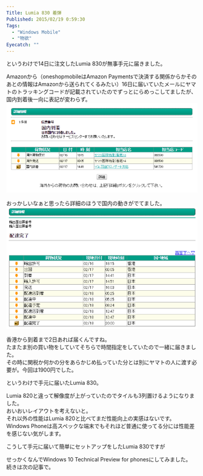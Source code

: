```yaml
---
Title: Lumia 830 着弾
Published: 2015/02/19 0:59:30
Tags:
  - "Windows Mobile"
  - "物欲"
Eyecatch: ""
---
```


<?# Twitter 568003349666070529 /?>

というわけで14日に注文したLumia 830が無事手元に届きました。  



Amazonから（oneshopmobileはAmazon Paymentsで決済する関係からかそのあとの情報はAmazonから送られてくるみたい）16日に届いていたメールにヤマトのトラッキングコードが記載されていたのでずっとにらめっこしてましたが、国内到着後一向に表記が変わらず。  
![](20150219005203.png) 

おっかしいなぁと思ったら詳細のほうで国内の動きがでてました。  
![](20150219005312.png) 


香港から到着まで2日あれば届くんですね。  
たまたま別の買い物をしていてそちらで時間指定をしていたので一緒に届きました。  
その時に関税か何かの分をあらかじめ払っていた分とは別にヤマトの人に渡す必要が。今回は1900円でした。  

というわけで手元に届いたLumia 830。  

<?# Twitter 568004079374348288 /?>

Lumia 820と違って解像度が上がっていたのでタイルも3列置けるようになりました。  
おいおいレイアウトを考えないと。  
それ以外の性能はLumia 820と比べてまだ性能向上の実感はないです。Windows Phoneは高スペックな端末でもそれほど普通に使ってる分には性能差を感じない気がします。  

こうして手元に届いて簡単にセットアップをしたLumia 830ですが

<?# Twitter 568015710833606656 /?>

せっかくなんでWindows 10 Technical Preview for phonesにしてみました。  
続きは次の記事で。
